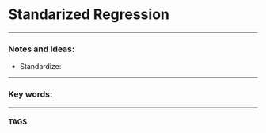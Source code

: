 # Standarized Regression


---
### Notes and Ideas:
- Standardize:
	

---

### Key words:

---
#### TAGS